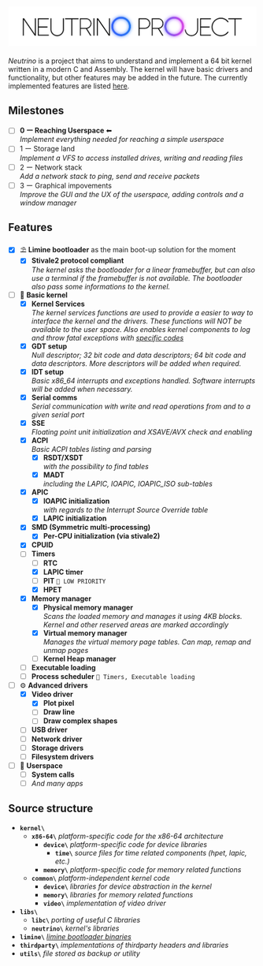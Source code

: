 ### ![Neutrino Kernel Project](./utils/logo.png)
*Neutrino* is a project that aims to understand and implement a 64 bit kernel written in a modern C and Assembly. The kernel will have basic drivers and functionality, but other features may be added in the future. The currently implemented features are listed [here](#Features). 

## Milestones
- [ ] **0 ー Reaching Userspace** ⬅  
    *Implement everything needed for reaching a simple userspace*
- [ ] 1 ー Storage land   
    *Implement a VFS to access installed drives, writing and reading files*
- [ ] 2 ー Network stack   
    *Add a network stack to ping, send and receive packets*
- [ ] 3 ー Graphical impovements   
    *Improve the GUI and the UX of the userspace, adding controls and a window manager*

## Features
- [x] ⛱ **Limine bootloader** as the main boot-up solution for the moment
    - [x] **Stivale2 protocol compliant**   
        *The kernel asks the bootloader for a linear framebuffer, but can also use a terminal if the framebuffer is not available. The bootloader also pass some informations to the kernel.*

- [ ] 🌳 **Basic kernel**
    - [x] **Kernel Services**  
        *The kernel services functions are used to provide a easier to way to interface the kernel and the drivers. These functions will NOT be available to the user space. Also enables kernel components to log and throw fatal exceptions with [specific codes](/utils/documentation/KernelService%20Fatal%20Codes.md)*
    - [x] **GDT setup**   
        *Null descriptor; 32 bit code and data descriptors; 64 bit code and data descriptors. More descriptors will be added when required.*
    - [x] **IDT setup**   
        *Basic x86_64 interrupts and exceptions handled. Software interrupts will be added when necessary.*
    - [x] **Serial comms**   
        *Serial communication with write and read operations from and to a given serial port*
    - [x] **SSE**   
        *Floating point unit initialization and XSAVE/AVX check and enabling*
    - [x] **ACPI**   
        *Basic ACPI tables listing and parsing*
         - [x] **RSDT/XSDT**   
            *with the possibility to find tables*
         - [x] **MADT**   
            *including the LAPIC, IOAPIC, IOAPIC_ISO sub-tables*
    - [x] **APIC**
         - [x] **IOAPIC initialization**   
            *with regards to the Interrupt Source Override table*
         - [x] **LAPIC initialization**
    - [x] **SMD (Symmetric multi-processing)**
        - [x] **Per-CPU initialization (via stivale2)**
    - [x] **CPUID** 
    - [ ] **Timers**
        - [ ] **RTC**
        - [x] **LAPIC timer**
        - [ ] **PIT** `🔻 LOW PRIORITY`
        - [x] **HPET**
    - [x] **Memory manager**
        - [x] **Physical memory manager**   
            *Scans the loaded memory and manages it using 4KB blocks. Kernel and other reserved areas are marked accordingly*
        - [x] **Virtual memory manager**   
            *Manages the virtual memory page tables. Can map, remap and unmap pages*
        - [ ] **Kernel Heap manager**
    - [ ] **Executable loading**
    - [ ] **Process scheduler** `🔗 Timers, Executable loading`

- [ ] ⚙ **Advanced drivers**
    - [x] **Video driver**
        - [x] **Plot pixel**
        - [ ] **Draw line**
        - [ ] **Draw complex shapes**
    - [ ] **USB driver**
    - [ ] **Network driver**
    - [ ] **Storage drivers**
    - [ ] **Filesystem drivers**

- [ ] 👤 **Userspace**
    - [ ] **System calls**
    - [ ] *And many apps*

## Source structure
- **`kernel\`**
    - **`x86-64\`** _platform-specific code for the x86-64 architecture_
        - **`device\`** _platform-specific code for device libraries_
            - **`time\`** _source files for time related components (hpet, lapic, etc.)_
        - **`memory\`** _platform-specific code for memory related functions_
    - **`common\`** _platform-independent kernel code_
        - **`device\`** _libraries for device abstraction in the kernel_
        - **`memory\`** _libraries for memory related functions_
        - **`video\`** _implementation of video driver_
- **`libs\`**
    - **`libc\`** _porting of useful C libraries_
    - **`neutrino\`** _kernel's libraries_
- **`limine\`** [_limine bootloader binaries_](https://github.com/limine-bootloader/limine/tree/v2.0-branch-binary)
- **`thirdparty\`** _implementations of thirdparty headers and libraries_
- **`utils\`** _file stored as backup or utility_
